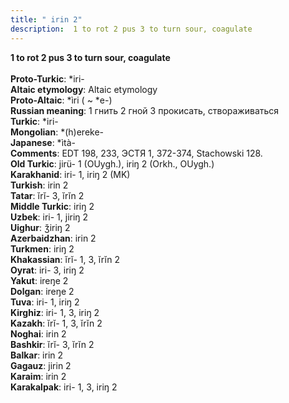 ```yaml
---
title: " irin 2"
description:  1 to rot 2 pus 3 to turn sour, coagulate
---
```

<p data-pagefind-weight="0.5">
<strong> 1 to rot 2 pus 3 to turn sour, coagulate</strong><br><br>
<strong>Proto-Turkic</strong>:  *iri-<br>
<strong>Altaic etymology</strong>:  Altaic etymology<br>
<strong> Proto-Altaic</strong>:  *ìri ( ~ *e-)<br>
<strong>Russian meaning</strong>:  1 гнить 2 гной 3 прокисать, створаживаться<br>
<strong>Turkic</strong>:  *iri-<br>
<strong>Mongolian</strong>:  *(h)ereke-<br>
<strong>Japanese</strong>:  *ìtà-<br>
<strong>Comments</strong>:  EDT 198, 233, ЭСТЯ 1, 372-374, Stachowski 128.<br>
<strong>Old Turkic</strong>:  jirü- 1 (OUygh.), iriŋ 2 (Orkh., OUygh.)<br>
<strong>Karakhanid</strong>:  iri- 1, iriŋ 2 (MK)<br>
<strong>Turkish</strong>:  irin 2<br>
<strong>Tatar</strong>:  ĭrĭ- 3, ĭrĭn 2<br>
<strong>Middle Turkic</strong>:  iriŋ 2<br>
<strong>Uzbek</strong>:  iri- 1, jiriŋ 2<br>
<strong>Uighur</strong>:  ǯiriŋ 2<br>
<strong>Azerbaidzhan</strong>:  irin 2<br>
<strong>Turkmen</strong>:  iriŋ 2<br>
<strong>Khakassian</strong>:  ĭrĭ- 1, 3, ĭrĭn 2<br>
<strong>Oyrat</strong>:  iri- 3, iriŋ 2<br>
<strong>Yakut</strong>:  ireŋe 2<br>
<strong>Dolgan</strong>:  ireŋe 2<br>
<strong>Tuva</strong>:  iri- 1, iriŋ 2<br>
<strong>Kirghiz</strong>:  iri- 1, 3, iriŋ 2<br>
<strong>Kazakh</strong>:  ĭrĭ- 1, 3, ĭrĭn 2<br>
<strong>Noghai</strong>:  irin 2<br>
<strong>Bashkir</strong>:  ĭrĭ- 3, ĭrĭn 2<br>
<strong>Balkar</strong>:  irin 2<br>
<strong>Gagauz</strong>:  jirin 2<br>
<strong>Karaim</strong>:  irin 2<br>
<strong>Karakalpak</strong>:  iri- 1, 3, iriŋ 2<br>

</p>
